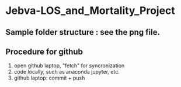 # Jebva-LOS_and_Mortality_Project
 
## Sample folder structure : see the png file.
## Procedure for github
1. open github laptop, "fetch" for syncronization
2. code locally, such as anaconda jupyter, etc.
3. github laptop: commit + push
